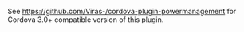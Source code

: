 See https://github.com/Viras-/cordova-plugin-powermanagement for Cordova 3.0+ compatible version of this plugin.